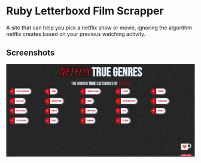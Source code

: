 # Ruby Letterboxd Film Scrapper
 A site that can help you pick a netflix show or movie, ignoring the algorithm netflix creates based on your previous watching activity.

## Screenshots

![Homepage](./screenshots/Homepage.png "Homepage")
